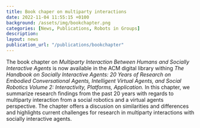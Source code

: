 ```yaml
---
title: Book chaper on multiparty interactions
date: 2022-11-04 11:55:15 +0100
background: /assets/img/bookchapter.png
categories: [News, Publications, Robots in Groups]
description: 
layout: news
publication_url: "/publications/bookchapter"
---
```


The book chapter on <i>Multiparty Interaction Between Humans and Socially Interactive Agents</i> is now available in the ACM digital library withing <i>The Handbook on Socially Interactive Agents: 20 Years of Research on Embodied Conversational Agents, Intelligent Virtual Agents, and Social Robotics Volume 2: Interactivity, Platforms, Application.</i>
In this chapter, we summarize research findings from the past 20 years with regards to multiparty interaction from a social robotics and a virtual agents perspective. The chapter offers a discusion on similarities and differences and highlights current challenges for research in multiparty interactions with socially interactive agents.